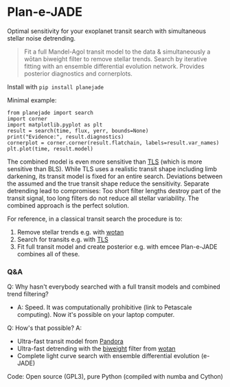 Plan-e-JADE
====================

Optimal sensitivity for your exoplanet transit search with simultaneous stellar noise detrending.

>Fit a full Mandel-Agol transit model to the data & simultaneously a wōtan biweight filter to remove stellar trends. Search by iterative fitting with an ensemble differential evolution network. Provides posterior diagnostics and cornerplots.

Install with ``pip install planejade``

Minimal example:
```
from planejade import search
import corner
import matplotlib.pyplot as plt
result = search(time, flux, yerr, bounds=None)
print("Evidence:", result.diagnostics)
cornerplot = corner.corner(result.flatchain, labels=result.var_names)
plt.plot(time, result.model)
```

The combined model is even more sensitive than [TLS](https://github.com/hippke/tls) (which is more sensitive than BLS). While TLS uses a realistic transit shape including limb darkening, its transit model is fixed for an entire search. Deviations between the assumed and the true transit shape reduce the sensitivity. Separate detrending lead to compromises: Too short filter lengths destroy part of the transit signal, too long filters do not reduce all stellar variability. The combined approach is the perfect solution. 

For reference, in a classical transit search the procedure is to:
1. Remove stellar trends e.g. with [wotan](https://github.com/hippke/wotan)
2. Search for transits e.g. with [TLS](https://github.com/hippke/tls)
3. Fit full transit model and create posterior e.g. with emcee
Plan-e-JADE combines all of these.

### Q&A
Q: Why hasn't everybody searched with a full transit models and combined trend filtering?
- A: Speed. It was computationally prohibitive (link to Petascale computing). Now it's possible on your laptop computer.

Q: How's that possible? A:
- Ultra-fast transit model from [Pandora](https://github.com/hippke/pandora)
- Ultra-fast detrending with the [biweight](https://github.com/hippke/wotan/blob/master/tutorials/02%20Sliders.ipynb) filter from [wotan](https://github.com/hippke/wotan)
- Complete light curve search with ensemble differential evolution (e-JADE) 

Code: Open source (GPL3), pure Python (compiled with numba and Cython)



